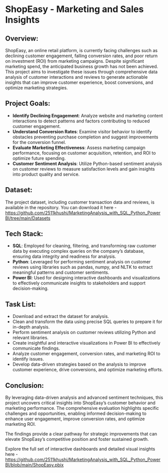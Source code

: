 # ShopEasy - Marketing and Sales Insights

## Overview:
ShopEasy, an online retail platform, is currently facing challenges such as declining customer engagement, falling conversion rates, and poor return on investment (ROI) from marketing campaigns. Despite significant marketing spend, the anticipated business growth has not been achieved. This project aims to investigate these issues through comprehensive data analysis of customer interactions and reviews to generate actionable insights that can improve customer experience, boost conversions, and optimize marketing strategies.


## Project Goals:
- **Identify Declining Engagement**: Analyze website and marketing content interactions to detect patterns and factors contributing to reduced customer engagement.
- **Understand Conversion Rates**: Examine visitor behavior to identify obstacles preventing purchase completion and suggest improvements for the conversion funnel.
- **Evaluate Marketing Effectiveness**: Assess marketing campaign performance, focusing on customer acquisition, retention, and ROI to optimize future spending.
- **Customer Sentiment Analysis**: Utilize Python-based sentiment analysis on customer reviews to measure satisfaction levels and gain insights into product quality and service.


## Dataset:
The project dataset, including customer transaction data and reviews, is available in the repository.
You can download it here - https://github.com/2511khushi/MarketingAnalysis_with_SQL_Python_PowerBI/tree/main/Datasets


## Tech Stack:
- **SQL**: Employed for cleaning, filtering, and transforming raw customer data by executing complex queries on the company’s database, ensuring data integrity and readiness for analysis.
- **Python**: Leveraged for performing sentiment analysis on customer reviews using libraries such as pandas, numpy, and NLTK to extract meaningful patterns and customer sentiments.
- **Power BI**: Used for designing interactive dashboards and visualizations to effectively communicate insights to stakeholders and support decision-making.


## Task List:
- Download and extract the dataset for analysis.
- Clean and transform the data using precise SQL queries to prepare it for in-depth analysis.
- Perform sentiment analysis on customer reviews utilizing Python and relevant libraries.
- Create insightful and interactive visualizations in Power BI to effectively communicate findings.
- Analyze customer engagement, conversion rates, and marketing ROI to identify issues.
- Develop data-driven strategies based on the analysis to improve customer experience, drive conversions, and optimize marketing efforts.


## Conclusion:
By leveraging data-driven analysis and advanced sentiment techniques, this project uncovers critical insights into ShopEasy’s customer behavior and marketing performance. The comprehensive evaluation highlights specific challenges and opportunities, enabling informed decision-making to enhance user engagement, improve conversion rates, and optimize marketing ROI.

The findings provide a clear pathway for strategic improvements that can elevate ShopEasy’s competitive position and foster sustained growth.

Explore the full set of interactive dashboards and detailed visual insights here - https://github.com/2511khushi/MarketingAnalysis_with_SQL_Python_PowerBI/blob/main/ShopEasy.pbix
